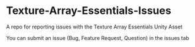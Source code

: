 # Texture-Array-Essentials-Issues
A repo for reporting issues with the Texture Array Essentials Unity Asset

You can submit an issue (Bug, Feature Request, Question) in the issues tab

